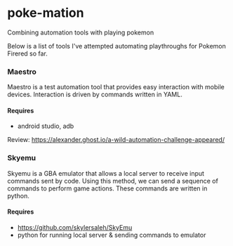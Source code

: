# poke-mation
Combining automation tools with playing pokemon

Below is a list of tools I've attempted automating playthroughs for Pokemon Firered so far.

### Maestro

Maestro is a test automation tool that provides easy interaction with mobile devices. Interaction is driven by commands written in YAML. 

#### Requires
- android studio, adb

Review: https://alexander.ghost.io/a-wild-automation-challenge-appeared/

### Skyemu

Skyemu is a GBA emulator that allows a local server to receive input commands sent by code. Using this method, we can send a sequence of commands to perform game actions. These commands are written in python.

#### Requires
- https://github.com/skylersaleh/SkyEmu
- python for running local server & sending commands to emulator